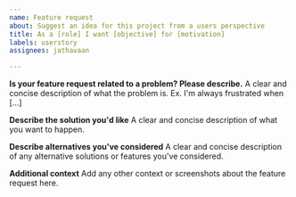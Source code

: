 ```yaml
---
name: Feature request
about: Suggest an idea for this project from a users perspective
title: As a [role] I want [objective] for [motivation]
labels: userstory
assignees: jathavaan

---
```


**Is your feature request related to a problem? Please describe.**
A clear and concise description of what the problem is. Ex. I'm always frustrated when [...]

**Describe the solution you'd like**
A clear and concise description of what you want to happen.

**Describe alternatives you've considered**
A clear and concise description of any alternative solutions or features you've considered.

**Additional context**
Add any other context or screenshots about the feature request here.
